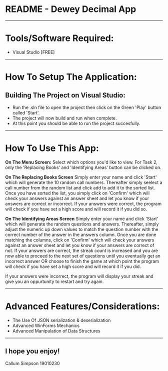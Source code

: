 # README - Dewey Decimal App

___

# Tools/Software Required:

* Visual Studio [FREE]

___
# How To Setup The Application:

## Building The Project on Visual Studio:
* Run the .sln file to open the project then click on the Green 'Play' button called 'Start'.
* The project will now build and run when complete.
* At this point you should be able to run the project succesfully.
___
# How To Use This App:
**On The Menu Screen:**
Select which options you'd like to view. For Task 2, only the 'Replacing Books' and 'Identifying Areas' button can be clicked on.

**On The Replacing Books Screen**
Simply enter your name and click 'Start' which will generate the 10 random call numbers. Thereafter simply seelect a call number from the random list and click add to add it to the sorted list. Once you have sorted the list, you simply click on 'Confirm' which will check your answers against an answer sheet and let you know if your answers are correct or incorrect. If your answers were correct, the program will check if you have set a high score and will record it if you did so.

**On The Identifying Areas Screen**
Simply enter your name and click 'Start' which will generate the random questions and answers. Thereafter, simply adjust the numeric up down values to match the question number with the correct number of the answer in the answers column. Once you are done matching the columns, click on 'Confirm' which will check your answers against an answer sheet and let you know if your answers are correct of not. If your answers are correct, the streak count is increased and you are now able to proceed to the next set of questions until you eventually get an incorrect answer OR choose to finish the game at which point the program will check if you have set a high score and will record it if you did. 

If your answers were incorrect, the program will display your streak and give you an oppurtunity to restart and try again.

___
# Advanced Features/Considerations: 
* The Use Of JSON serialization & deserialization
* Advanced WinForms Mechanics
* Advanced Manipulation of Data Structures
___

## I hope you enjoy!

Callum Simpson 19010230
